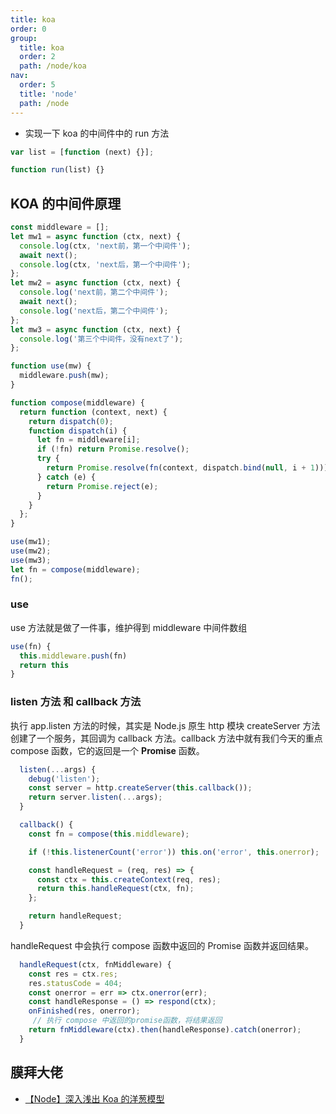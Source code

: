 ```yaml
---
title: koa
order: 0
group:
  title: koa
  order: 2
  path: /node/koa
nav:
  order: 5
  title: 'node'
  path: /node
---
```


- 实现一下 koa 的中间件中的 run 方法

```js
var list = [function (next) {}];

function run(list) {}
```

## KOA 的中间件原理

```js
const middleware = [];
let mw1 = async function (ctx, next) {
  console.log(ctx, 'next前，第一个中间件');
  await next();
  console.log(ctx, 'next后，第一个中间件');
};
let mw2 = async function (ctx, next) {
  console.log('next前，第二个中间件');
  await next();
  console.log('next后，第二个中间件');
};
let mw3 = async function (ctx, next) {
  console.log('第三个中间件，没有next了');
};

function use(mw) {
  middleware.push(mw);
}

function compose(middleware) {
  return function (context, next) {
    return dispatch(0);
    function dispatch(i) {
      let fn = middleware[i];
      if (!fn) return Promise.resolve();
      try {
        return Promise.resolve(fn(context, dispatch.bind(null, i + 1)));
      } catch (e) {
        return Promise.reject(e);
      }
    }
  };
}

use(mw1);
use(mw2);
use(mw3);
let fn = compose(middleware);
fn();
```

### use

use 方法就是做了一件事，维护得到 middleware 中间件数组

```js
use(fn) {
  this.middleware.push(fn)
  return this
}
```

### listen 方法 和 callback 方法

执行 app.listen 方法的时候，其实是 Node.js 原生 http 模块 createServer 方法创建了一个服务，其回调为 callback 方法。callback 方法中就有我们今天的重点 compose 函数，它的返回是一个 **Promise** 函数。

```js
  listen(...args) {
    debug('listen');
    const server = http.createServer(this.callback());
    return server.listen(...args);
  }

  callback() {
    const fn = compose(this.middleware);

    if (!this.listenerCount('error')) this.on('error', this.onerror);

    const handleRequest = (req, res) => {
      const ctx = this.createContext(req, res);
      return this.handleRequest(ctx, fn);
    };

    return handleRequest;
  }
```

handleRequest 中会执行 compose 函数中返回的 Promise 函数并返回结果。

```js
  handleRequest(ctx, fnMiddleware) {
    const res = ctx.res;
    res.statusCode = 404;
    const onerror = err => ctx.onerror(err);
    const handleResponse = () => respond(ctx);
    onFinished(res, onerror);
     // 执行 compose 中返回的promise函数，将结果返回
    return fnMiddleware(ctx).then(handleResponse).catch(onerror);
  }
```

## 膜拜大佬

- [【Node】深入浅出 Koa 的洋葱模型](https://mp.weixin.qq.com/s/uO-M7VePpBJIUjwHMybfVw)
